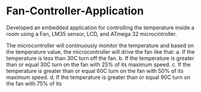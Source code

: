 # Fan-Controller-Application
Developed an embedded application for controlling the temperature inside a room using a Fan, LM35 sensor, LCD, and ATmega 32 microcintroller.

The microcontroller will continuously monitor the temperature and based on the temperature value, the microcontroller will drive the fan like that: 
a. If the temperature is less than 30C turn off the fan.
b. If the temperature is greater than or equal 30C turn on the fan with 25% of its maximum speed. 
c. If the temperature is greater than or equal 60C turn on the fan with 50% of its maximum speed. 
d. If the temperature is greater than or equal 90C turn on the fan with 75% of its
